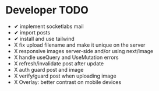 # Developer TODO

- ✔ implement socketlabs mail
- ✔ import posts
- ✔ install and use tailwind
- X fix upload filename and make it unique on the server
- X responsive images server-side and/or using next/image
- X handle useQuery and UseMutation errors
- X refresh/invalidate post after update
- X auth guard post and image
- X verify/guard post when uploading image
- X Overlay: better contrast on mobile devices
